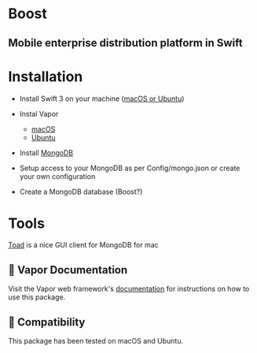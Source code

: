 # Boost
## Mobile enterprise distribution platform in Swift


# Installation

* Install Swift 3 on your machine ([macOS or Ubuntu](https://swift.org/download/#releases))
* Instal Vapor
    * [macOS](https://vapor.github.io/documentation/getting-started/install-swift-3-macos.html)
    * [Ubuntu](https://vapor.github.io/documentation/getting-started/install-swift-3-ubuntu.html)
* Install [MongoDB](https://www.mongodb.com/download-center#community)

* Setup access to your MongoDB as per Config/mongo.json or create your own configuration
* Create a MongoDB database (Boost?)


# Tools
[Toad](https://itunes.apple.com/gb/app/toad/id747961939?mt=12) is a nice GUI client for MongoDB for mac

## 📖 Vapor Documentation

Visit the Vapor web framework's [documentation](http://docs.vapor.codes) for instructions on how to use this package.

## 🔧 Compatibility

This package has been tested on macOS and Ubuntu.
